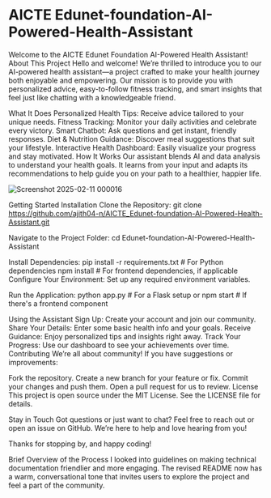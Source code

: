 # AICTE Edunet-foundation-AI-Powered-Health-Assistant
Welcome to the AICTE Edunet Foundation AI-Powered Health Assistant!
About This Project
Hello and welcome! We’re thrilled to introduce you to our AI-powered health assistant—a project crafted to make your health journey both enjoyable and empowering. Our mission is to provide you with personalized advice, easy-to-follow fitness tracking, and smart insights that feel just like chatting with a knowledgeable friend.

What It Does
Personalized Health Tips: Receive advice tailored to your unique needs.
Fitness Tracking: Monitor your daily activities and celebrate every victory.
Smart Chatbot: Ask questions and get instant, friendly responses.
Diet & Nutrition Guidance: Discover meal suggestions that suit your lifestyle.
Interactive Health Dashboard: Easily visualize your progress and stay motivated.
How It Works
Our assistant blends AI and data analysis to understand your health goals. It learns from your input and adapts its recommendations to help guide you on your path to a healthier, happier life.

![Screenshot 2025-02-11 000016](https://github.com/user-attachments/assets/3e1431e5-bcb7-4985-a124-65eb0b781076)

Getting Started
Installation
Clone the Repository:
git clone https://github.com/ajith04-n/AICTE_Edunet-foundation-AI-Powered-Health-Assistant.git

Navigate to the Project Folder:
cd Edunet-foundation-AI-Powered-Health-Assistant

Install Dependencies:
pip install -r requirements.txt  # For Python dependencies
npm install                      # For frontend dependencies, if applicable
Configure Your Environment: Set up any required environment variables.

Run the Application:
python app.py  # For a Flask setup
or
npm start  # If there's a frontend component

Using the Assistant
Sign Up: Create your account and join our community.
Share Your Details: Enter some basic health info and your goals.
Receive Guidance: Enjoy personalized tips and insights right away.
Track Your Progress: Use our dashboard to see your achievements over time.
Contributing
We’re all about community! If you have suggestions or improvements:

Fork the repository.
Create a new branch for your feature or fix.
Commit your changes and push them.
Open a pull request for us to review.
License
This project is open source under the MIT License. See the LICENSE file for details.

Stay in Touch
Got questions or just want to chat? Feel free to reach out or open an issue on GitHub. We’re here to help and love hearing from you!

Thanks for stopping by, and happy coding!

Brief Overview of the Process
I looked into guidelines on making technical documentation friendlier and more engaging. The revised README now has a warm, conversational tone that invites users to explore the project and feel a part of the community.
